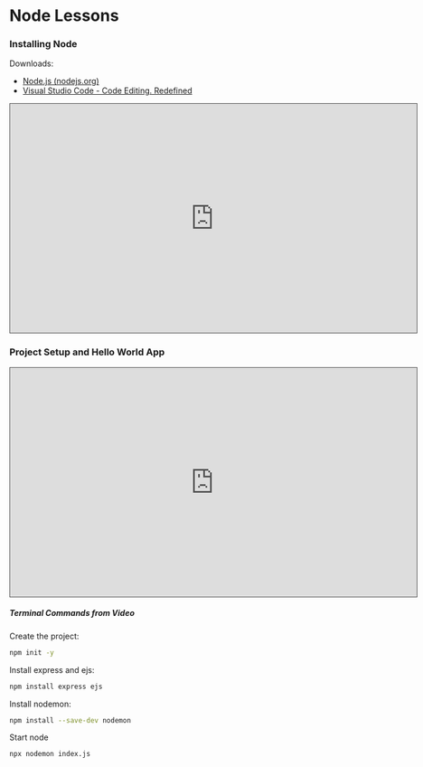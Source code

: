 
# Node Lessons



### Installing Node

Downloads:
- [Node.js (nodejs.org)](https://nodejs.org/en)
- [Visual Studio Code - Code Editing. Redefined](https://code.visualstudio.com/)

<iframe src="https://egator.hosted.panopto.com/Panopto/Pages/Embed.aspx?id=500a44f9-4637-4817-a79f-b12901293a5b&autoplay=false&offerviewer=true&showtitle=true&showbrand=true&captions=false&interactivity=all" height="405" width="720" style="border: 1px solid #464646;" allowfullscreen allow="autoplay" aria-label="Panopto Embedded Video Player"></iframe>

### Project Setup and Hello World App
<iframe src="https://egator.hosted.panopto.com/Panopto/Pages/Embed.aspx?id=41131105-dffe-4c67-8c22-b12901293a32&autoplay=false&offerviewer=true&showtitle=true&showbrand=true&captions=false&interactivity=all" height="405" width="720" style="border: 1px solid #464646;" allowfullscreen allow="autoplay" aria-label="Panopto Embedded Video Player"></iframe>

##### Terminal Commands from Video

Create the project:
```bash
npm init -y
```

Install express and ejs:
```bash
npm install express ejs
```

Install nodemon:
```bash
npm install --save-dev nodemon
```

Start node
```bash
npx nodemon index.js
```
